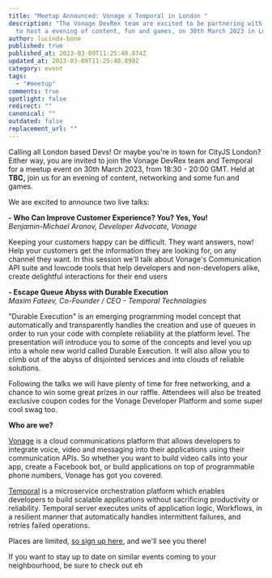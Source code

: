 ```yaml
---
title: "Meetup Announced: Vonage x Temporal in London "
description: "The Vonage DevRex team are excited to be partnering with Temporal
  to host a evening of content, fun and games, on 30th March 2023 in London "
author: lucinda-bone
published: true
published_at: 2023-03-09T11:25:40.874Z
updated_at: 2023-03-09T11:25:40.890Z
category: event
tags:
  - "#meetup"
comments: true
spotlight: false
redirect: ""
canonical: ""
outdated: false
replacement_url: ""
---
```

C﻿alling all London based Devs! Or maybe you're in town for CityJS London? Either way, you are invited to join the Vonage DevRex team and Temporal for a meetup event on 30th March 2023, from 18:30 - 20:00 GMT. H﻿eld at **TBC,** join us for an evening of content, networking and some fun and games.

W﻿e are excited to announce two live talks:

**\- Who Can Improve Customer Experience? You? Yes, You!**  \
*Benjamin-Michael Aronov, Developer Advocate, Vonage*

Keeping your customers happy can be difficult. They want answers, now! Help your customers get the information they are looking for, on any channel they want. In this session we'll talk about Vonage's Communication API suite and lowcode tools that help developers and non-developers alike, create delightful interactions for their end users

**\- Escape Queue Abyss with Durable Execution** \
*Maxim Fateev, Co-Founder / CEO - Temporal Technologies*

"Durable Execution" is an emerging programming model concept that automatically and transparently handles the creation and use of queues in order to run your code with complete reliability at the platform level. The presentation will introduce you to some of the concepts and level you up into a whole new world called Durable Execution. It will also allow you to climb out of the abyss of disjointed services and into clouds of reliable solutions.

F﻿ollowing the talks we will have plenty of time for free networking, and a chance to win some great prizes in our raffle. Attendees will also be treated exclusive coupon codes for the Vonage Developer Platform and some super cool swag too. 

**W﻿ho are we?**

[Vonage](https://developer.vonage.com/en/home) is a cloud communications platform that allows developers to integrate voice, video and messaging into their applications using their communication APIs. So whether you want to build video calls into your app, create a Facebook bot, or build applications on top of programmable phone numbers, Vonage has got you covered.

[Temporal](https://temporal.io/) is a microservice orchestration platform which enables developers to build scalable applications without sacrificing productivity or reliability. Temporal server executes units of application logic, Workflows, in a resilient manner that automatically handles intermittent failures, and retries failed operations.

P﻿laces are limited, [so sign up here](https://vonage.dev/3YAWi1c), and we'll see you there!

If you want to stay up to date on similar events coming to your neighbourhood, be sure to check out eh